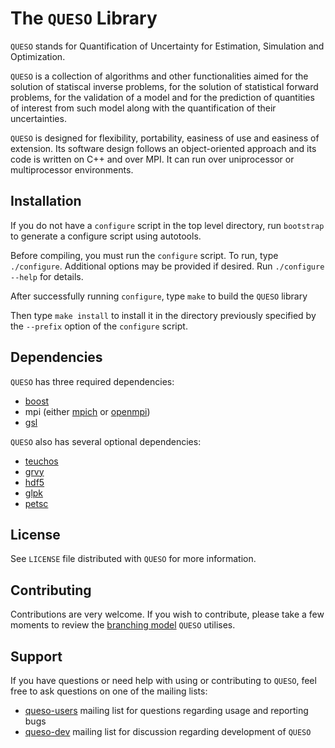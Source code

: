 The `QUESO` Library
=================

`QUESO` stands for Quantification of Uncertainty for Estimation,
Simulation and Optimization.

`QUESO` is a collection of algorithms and other functionalities aimed
for the solution of statiscal inverse problems, for the solution of
statistical forward problems, for the validation of a model and for
the prediction of quantities of interest from such model along with
the quantification of their uncertainties.

`QUESO` is designed for flexibility, portability, easiness of use and
easiness of extension. Its software design follows an object-oriented
approach and its code is written on C++ and over MPI. It can run over
uniprocessor or multiprocessor environments.

Installation
------------

If you do not have a `configure` script in the top level directory,
run `bootstrap` to generate a configure script using autotools.

Before compiling, you must run the `configure` script.  To run, type
`./configure`.  Additional options may be provided if desired.  Run
`./configure --help` for details.

After successfully running `configure`, type `make` to build the
`QUESO` library

Then type `make install` to install it in the directory previously
specified by the `--prefix` option of the `configure` script.

Dependencies
------------

`QUESO` has three required dependencies:

- [boost](http://www.boost.org/)
- mpi (either [mpich](http://www.mpich.org/) or
  [openmpi](http://www.open-mpi.org/))
- [gsl](https://www.gnu.org/software/gsl/)

`QUESO` also has several optional dependencies:

- [teuchos](http://trilinos.sandia.gov/packages/docs/r7.0/packages/teuchos/doc/html/index.html)
- [grvy](https://red.ices.utexas.edu/projects/hpct/files)
- [hdf5](http://www.hdfgroup.org/HDF5/)
- [glpk](https://www.gnu.org/software/glpk/)
- [petsc](http://www.mcs.anl.gov/petsc/)

License
-------

See `LICENSE` file distributed with `QUESO` for more information.

Contributing
------------

Contributions are very welcome.  If you wish to contribute, please take a few
moments to review the [branching
model](http://nvie.com/posts/a-successful-git-branching-model/) `QUESO`
utilises.

Support
-------

If you have questions or need help with using or contributing to `QUESO`,
feel free to ask questions on one of the mailing lists:

- [queso-users](https://groups.google.com/forum/#!forum/queso-users) mailing
  list for questions regarding usage and reporting bugs
- [queso-dev](https://groups.google.com/forum/#!forum/queso-dev) mailing list
  for discussion regarding development of `QUESO`
